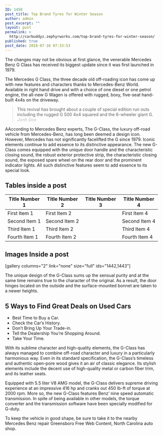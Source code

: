 ```yaml
---
ID: 1450
post_title: Top Brand Tyres for Winter Season
author: admin
post_excerpt: ""
layout: post
permalink: >
  http://carbuddyz.zephyrworks.com/top-brand-tyres-for-winter-season/
published: true
post_date: 2018-07-16 07:33:53
---
```

The changes may not be obvious at first glance, the venerable Mercedes Benz G Class has received its biggest update since it was first launched in 1979.

The Mercedes G Class, the three decade old off-roading icon has come up with new features and characters thanks to Mercedes-Benz World. Available in right hand drive and with a choice of one diesel or one petrol engine, the all-new G Wagen is offered with rugged, boxy, five-seat hand-built 4x4s on the driveway.
<blockquote>This revival has brought about a couple of special edition run outs including the rugged G 500 4x4 squared and the 6-wheeler giant G.
<span style="color: #bdbec0;"><cite>Jonh Doe</cite></span></blockquote>
<!--more-->
<p class="first-letter">AAccording to Mercedes Benz experts, The G-Class, the luxury off-road vehicle from Mercedes-Benz, has long been deemed a design icon. However, Mercedes has not significantly facelifted the G since 1979. Iconic elements continue to add essence to its distinctive appearance. The new G-Class comes equipped with the unique door handle and the characteristic closing sound, the robust exterior protective strip, the characteristic closing sound, the exposed spare wheel on the rear door and the prominent indicator lights. All such distinctive features seem to add essence to its special look.</p>

<h2 class="underline-heading">Tables inside a post</h2>
<table>
<thead>
<tr>
<th>Title Number 1</th>
<th>Title Number 2</th>
<th>Title Number 3</th>
<th>Title Number 4</th>
</tr>
</thead>
<tbody>
<tr>
<td>First Item 1</td>
<td>First Item 2</td>
<td><img class="size-full wp-image-319 aligncenter" src="https://i.imgur.com/C8mMQhJ.png" alt="" width="16" height="14" /></td>
<td>First Item 4</td>
</tr>
<tr>
<td>Second Item 1</td>
<td>Second Item 2</td>
<td><img class="size-full wp-image-319 aligncenter" src="https://i.imgur.com/C8mMQhJ.png" alt="" width="16" height="14" /></td>
<td>Second Item 4</td>
</tr>
<tr>
<td>Third Item 1</td>
<td>Third Item 2</td>
<td><img class="size-full wp-image-320 aligncenter" src="https://i.imgur.com/TKunKZT.png" alt="" width="16" height="15" /></td>
<td>Third Item 4</td>
</tr>
<tr>
<td>Fourth Item 1</td>
<td>Fourth Item 2</td>
<td><img class="size-full wp-image-320 aligncenter" src="https://i.imgur.com/TKunKZT.png" alt="" width="16" height="15" /></td>
<td>Fourth Item 4</td>
</tr>
</tbody>
</table>
<h2></h2>
<h2 class="underline-heading">Images Inside a post</h2>
[gallery columns="2" link="none" size="full" ids="1442,1443"]

The unique design of the G-Class sums up the sensual purity and at the same time remains true to the character of the original. As a result, the door hinges located on the outside and the surface-mounted bonnet are taken to a newer heights.
<h2 class="underline-heading">5 Ways to Find Great Deals on Used Cars</h2>
<ul>
 	<li>Best Time to Buy a Car.</li>
 	<li>Check the Car’s History.</li>
 	<li>Don’t Bring Up Your Trade-in.</li>
 	<li>Tell the Dealership You’re Shopping Around.</li>
 	<li>Take Your Time.</li>
</ul>
With its sublime character and high-quality elements, the G-Class has always managed to combine off-road character and luxury in a particularly harmonious way. Even in its standard specification, the G-Class’s timeless and authentic open-pore wood gives it an air of classic elegance. Its stylish elements include the decent use of high-quality metal or carbon fiber trim, and its leather seats.

Equipped with 5.5 liter V8 AMG model, the G-Class delivers supreme driving experience at an impressive 416 hp and cranks out 450 lb-ft of torque at 2000 rpm. More so, the new G-Class features Benz’ nine speed automatic transmission. In spite of being available in other models, the torque converter and the transmission software have been specially modified for G-duty.

To keep the vehicle in good shape, be sure to take it to the nearby Mercedes Benz repair Greensboro Free Web Content, North Carolina auto shop.